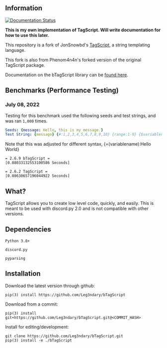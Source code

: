 ## Information
<a href='https://btagscript.readthedocs.io/en/latest/?badge=latest'>
    <img src='https://readthedocs.org/projects/btagscript/badge/?version=latest' alt='Documentation Status' />
</a>

**This is my own implementation of TagScript. Will write documentation for how to use this later.**

This repository is a fork of JonSnowbd's [TagScript](https://github.com/JonSnowbd/TagScript), a string templating language.

This fork is also from Phenom4n4n's forked version of the original TagScript package.

Documentation on the bTagScript library can be [found here](https://btagscript.readthedocs.io/en/latest/).

## Benchmarks (Performance Testing)

### July 08, 2022

Testing for this benchmark used the following seeds and test strings, and was ran `1,000` times.

```yaml
Seeds: {message: Hello, this is my message.}
Test String: {message} {#:1,2,3,4,5,6,7,8,9,10} {range:1-9} {$variablename:Hello World} {variablename} {message} {strf:Its %A}
```

Note that this was adjusted for different syntax, {=(variablename):Hello World}

```asciidoc
= 2.6.9 bTagScript =
[0.08033132553100586 Seconds]

= 2.6.2 TagScript =
[0.08630657196044922 Seconds]
```

## What?

TagScript allows you to create low level code, quickly, and easily. This is meant to be used with discord.py 2.0 and is not compatible with other versions.

## Dependencies

`Python 3.8+`

`discord.py`

`pyparsing`


## Installation

Download the latest version through github:

```
pip(3) install https://github.com/Leg3ndary/bTagScript
```

Download from a commit:

```
pip(3) install git+https://github.com/Leg3ndary/bTagScript.git@<COMMIT_HASH>
```

Install for editing/development:

```
git clone https://github.com/Leg3ndary/bTagScript.git
pip(3) install -e ./bTagScript
```
